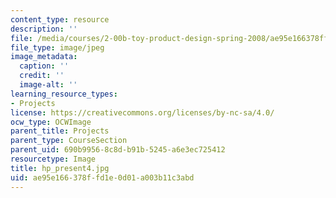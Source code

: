 ```yaml
---
content_type: resource
description: ''
file: /media/courses/2-00b-toy-product-design-spring-2008/ae95e166378ffd1e0d01a003b11c3abd_hp_present4.jpg
file_type: image/jpeg
image_metadata:
  caption: ''
  credit: ''
  image-alt: ''
learning_resource_types:
- Projects
license: https://creativecommons.org/licenses/by-nc-sa/4.0/
ocw_type: OCWImage
parent_title: Projects
parent_type: CourseSection
parent_uid: 690b9956-8c8d-b91b-5245-a6e3ec725412
resourcetype: Image
title: hp_present4.jpg
uid: ae95e166-378f-fd1e-0d01-a003b11c3abd
---
```

